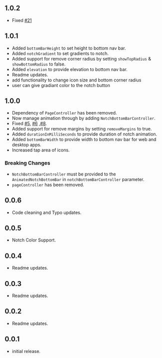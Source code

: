 ## 1.0.2

* Fixed [#21](https://github.com/Mindinventory/animated_notch_bottom_bar/issues/21) 

## 1.0.1

* Added `bottomBarHeight` to set height to bottom nav bar.
* Added `notchGradient` to set gradients to notch.
* Added support for remove corner radius by setting `showTopRadius` & `showBottomRadius` to false.
* Added `elevation` to provide elevation to bottom nav bar.
* Readme updates.
* add functionality to change icon size and bottom corner radius
* user can give gradiant color to the notch button

## 1.0.0

* Dependency of `PageController` has been removed.
* Now manage animation through by adding `NotchBottomBarController`.
* Fixed [#5](https://github.com/Mindinventory/animated_notch_bottom_bar/issues/5), [#6](https://github.com/Mindinventory/animated_notch_bottom_bar/issues/6) ,[#8](https://github.com/Mindinventory/animated_notch_bottom_bar/issues/8).
* Added support for remove margins by setting `removeMargins` to true.
* Added `durationInMilliSeconds` to provide duration of notch animation.
* Added `bottomBarWidth` to provide width to bottom nav bar for web and desktop apps.
* Increased tap area of icons.

### Breaking Changes

* `NotchBottomBarController` must be provided to the `AnimatedNotchBottomBar` in `notchBottomBarController` parameter.
* `pageController` has been removed.

## 0.0.6

* Code cleaning and Typo updates.

## 0.0.5

* Notch Color Support.

## 0.0.4

* Readme updates.

## 0.0.3

* Readme updates.

## 0.0.2

* Readme updates.

## 0.0.1

* initial release.